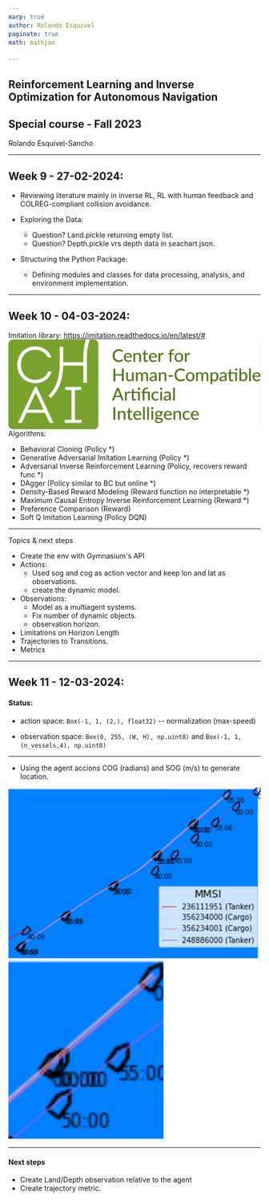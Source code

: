 ```yaml
---
marp: true
author: Rolando Esquivel
paginate: true
math: mathjax

---
```

<style>
    h1 {
        font-size: 100px;
    }
    img[alt~="center"] {
      display: block;
      margin: 0 auto;
    }
</style>

## Reinforcement Learning and Inverse Optimization for Autonomous Navigation

## Special course - Fall 2023
Rolando Esquivel-Sancho

---
## Week 9 - 27-02-2024:

* Reviewing literature mainly in inverse RL, RL with human feedback and COLREG-compliant collision avoidance.

* Exploring the Data:
    * Question? Land.pickle returning empty list.
    * Question? Depth.pickle vrs depth data in seachart.json.

* Structuring the Python Package:
    * Defining modules and classes for data processing, analysis, and environment implementation.

---
## Week 10 - 04-03-2024:

Imitation library: https://imitation.readthedocs.io/en/latest/#
![center width:200px](image.png)
Algorithms:
* Behavioral Cloning (Policy *)
* Generative Adversarial Imitation Learning (Policy *)
* Adversarial Inverse Reinforcement Learning (Policy, recovers reward func *)
* DAgger (Policy similar to BC but online *)
* Density-Based Reward Modeling (Reward function no interpretable *)
* Maximum Causal Entropy Inverse Reinforcement Learning (Reward *)
* Preference Comparison (Reward)
* Soft Q Imitation Learning (Policy DQN)

---
Topics & next steps
* Create the env with Gymnasium's API
* Actions:
    * Used sog and cog as action vector and keep lon and lat as observations.
    * create the dynamic model.
* Observations:
    * Model as a multiagent systems.
    * Fix number of dynamic objects.
    * observation horizon.
* Limitations on Horizon Length
* Trajectories to Transitions.
* Metrics


---
## Week 11 - 12-03-2024:

#### Status:
* action space: `Box(-1, 1, (2,), float32)` -- normalization (max-speed)

* observation space: `Box(0, 255, (W, H), np.uint8)` and `Box(-1, 1, (n_vessels,4), np.uint8)`

---
* Using the agent accions COG (radians) and SOG (m/s) to generate location.

![alt text](image-1.png) ![alt text](image-2.png)


---
#### Next steps
* Create Land/Depth observation relative to the agent
* Create trajectory metric.

